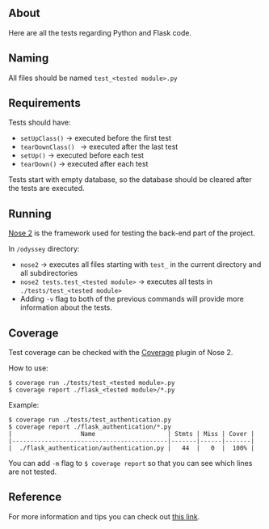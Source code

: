 ## About

Here are all the tests regarding Python and Flask code.

## Naming

All files should be named `test_<tested module>.py`

## Requirements

Tests should have:
- `setUpClass()` -> executed before the first test
- `tearDownClass() ` -> executed after the last test
- `setUp()` -> executed before each test
- `tearDown()` -> executed after each test

Tests start with empty database, so the database should be cleared after the tests are executed.

## Running

[Nose 2](https://docs.nose2.io/en/latest/) is the framework used for testing the back-end part of the project.

In `/odyssey` directory:
- `nose2` -> executes all files starting with `test_` in the current directory and all subdirectories
- `nose2 tests.test_<tested module>` -> executes all tests in `./tests/test_<tested module>`
- Adding `-v` flag to both of the previous commands will provide more information about the tests.

## Coverage

Test coverage can be checked with the [Coverage](https://docs.nose2.io/en/latest/plugins/coverage.html) plugin of Nose 2.

How to use:
```
$ coverage run ./tests/test_<tested module>.py
$ coverage report ./flask_<tested module>/*.py
```

Example:
```
$ coverage run ./tests/test_authentication.py
$ coverage report ./flask_authentication/*.py 
|					Name					| Stmts | Miss | Cover |
|-------------------------------------------|-------|------|-------|
|  ./flask_authentication/authentication.py |   44  |   0  |  100% |
```

You can add `-m` flag to `$ coverage report` so that you can see which lines are not tested.

## Reference

For more information and tips you can check out [this link](https://www.patricksoftwareblog.com/unit-testing-a-flask-application/).